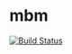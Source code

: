 mbm
===
[![Build Status](https://drone.io/github.com/m-lab/mbm/status.png)](https://drone.io/github.com/m-lab/mbm/latest)
